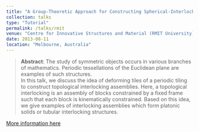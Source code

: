 ```yaml
---
title: "A Group-Theoretic Approach for Constructing Spherical-Interlocking Assemblies"
collection: talks
type: "Tutorial"
permalink: /talks/rmit
venue: "Centre for Innovative Structures and Material (RMIT University)"
date: 2013-08-11
location: "Melbourne, Australia"
---
```


> __Abstract__: The study of symmetric objects occurs in various branches of mathematics.  Periodic tessellations of the Euclidean 
> plane are examples of such structures.<br>
> In this talk, we discuss the idea of deforming tiles of a periodic tiling to construct topological interlocking 
> assemblies.  Here, a topological interlocking is an assembly of blocks constrained by a fixed frame such that 
> each block is kinematically constrained.  Based on this idea, we give examples of interlocking assemblies which
> form platonic solids or tubular interlocking structures.

[More information here](http://exampleurl.com)
